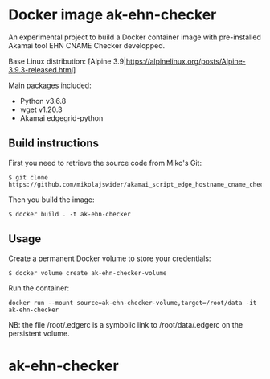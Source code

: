 # Docker image ak-ehn-checker

An experimental project to build a Docker container image with pre-installed Akamai tool EHN CNAME Checker developped. 

Base Linux distribution: [Alpine 3.9|https://alpinelinux.org/posts/Alpine-3.9.3-released.html]

Main packages included:
* Python v3.6.8
* wget v1.20.3
* Akamai edgegrid-python

## Build instructions

First you need to retrieve the source code from Miko's Git:

```
$ git clone https://github.com/mikolajswider/akamai_script_edge_hostname_cname_checker.git
```

Then you build the image: 

```
$ docker build . -t ak-ehn-checker
```

## Usage 

Create a permanent Docker volume to store your credentials:
```
$ docker volume create ak-ehn-checker-volume
```

Run the container:

```
docker run --mount source=ak-ehn-checker-volume,target=/root/data -it ak-ehn-checker
```

NB: the file /root/.edgerc is a symbolic link to /root/data/.edgerc on the persistent volume.

# ak-ehn-checker
